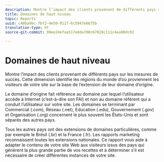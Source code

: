 ```yaml
---
description: Montre l’impact des clients provenant de différents pays sur les mesures de succès. Cette dimension identifie les régions du monde d’où proviennent les visiteurs de votre site sur la base de l’extension de leur domaine d’origine.
title: Domaines de haut niveau
topic: Reports
uuid: c40ba9bc-fbf2-4e50-9117-6c5947e6675b
translation-type: ht
source-git-commit: 99ee24efaa517e8da700c67818c111c4aa90dc02

---
```



# Domaines de haut niveau

Montre l’impact des clients provenant de différents pays sur les mesures de succès. Cette dimension identifie les régions du monde d’où proviennent les visiteurs de votre site sur la base de l’extension de leur domaine d’origine.

Le domaine d’origine fait référence au domaine par lequel l’utilisateur accède à Internet (c’est-à-dire son FAI) et non au domaine référent qui a conduit l’utilisateur sur votre site. Les domaines se terminant par Commercial (.com), Réseau (.net), Education (.edu), Gouvernement (.gov) et Organisation (.org) concernent le plus souvent les États-Unis et sont séparés des autres pays.

Tous les autres pays ont des extensions de domaines particulières, comme par exemple le Brésil (.br) et la France (.fr). Les rapports marketing reconnaissent toutes les extensions nationales. Ce rapport vous aide à adapter le contenu de votre site Web aux visiteurs issus des pays qui génèrent la plus grande partie de vos recettes et à déterminer s’il est nécessaire de créer différentes instances de votre site.
